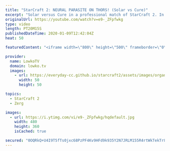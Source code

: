 ```yaml
---
title: "StarCraft 2: NEURAL PARASITE ON THORS! (Solar vs Cure)"
excerpt: "Solar versus Cure in a professional match of StarCraft 2. In this game Cure decides to play Terran Mech, a playstyle he usually doesn't play as much as Terran Bio. Solar decides to counter all the Thors with a huge amount of Brood Lords and Infestors with Neural Parasite. After Brood Lord Infestor got"
originalUrl: https://youtube.com/watch?v=e9-_ZFpfwkg
type: video
length: PT20M15S
publishedDateTime: 2020-01-09T12:42:04Z
heat: 50

featuredContent: "<iframe width=\"800\" height=\"500\" frameborder=\"0\" src=\"https://www.youtube.com/embed/e9-_ZFpfwkg\" allow=\"accelerometer; autoplay; encrypted-media; gyroscope; picture-in-picture\" allowfullscreen></iframe>"

provider:
  name: LowkoTV
  domain: lowko.tv
  images:
    - url: https://everyday-cc.github.io/starcraft2/assets/images/organizations/lowko.tv-50x50.jpg
      width: 50
      height: 50

topics:
  - StarCraft 2
  - Zerg

images:
  - url: https://i.ytimg.com/vi/e9-_ZFpfwkg/hqdefault.jpg
    width: 480
    height: 360
    isCached: true

secured: "0OQRkQ+U4I9T5fTs0jxc68PzPF4Kv9HFd9k935Y2N7JRLM155R4rtWkTekTr84HpmwUKR3YFcFf5+jYEoXJCgfKtWDuhtuQYA97qecWi5JalifKuWaoxM3N2dC5+dRXT2QRpcLHl5E31J2UJLEzOyi/BIcMUIGHhlb35npLvkVIGoSscJ7tPkB6IwW5o5NZnU+q1NniMSc5+XKt98j2iqSeKA4S/cndNk/V/VNHXGasULCalwtj6EX7w5GjcSROQDDsPLZ3JOMybOTn+7iIYuvfJLwVfhI4IMQLN3UzQ4vZZFi2uoYjn+KarhalnstvJhno8reOay/YPaxmT+OlKTNlPHo81IqC4gLRbelYIl4V1/jh8B7cUYm7+PDF74aLxXHT7S3HQDwGyFn4+UsyzJNrRciiTF7IHuUVKfILYNOc=;XMB4UKu9m4sE3o5N503nAQ=="
---
```


